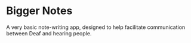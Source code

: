 # Bigger Notes

A very basic note-writing app, designed to help facilitate communication between Deaf and hearing people.
